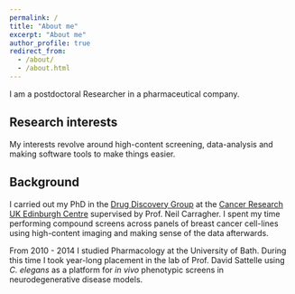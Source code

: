 ```yaml
---
permalink: /
title: "About me"
excerpt: "About me"
author_profile: true
redirect_from: 
  - /about/
  - /about.html
---
```


I am a postdoctoral Researcher in a pharmaceutical company.

## Research interests

My interests revolve around high-content screening, data-analysis and making software tools to make things easier.

## Background

I carried out my PhD in the [Drug Discovery Group](https://www.ed.ac.uk/cancer-centre/research/carragher-group/drug-discovery) at the [Cancer Research UK Edinburgh Centre](https://www.ed.ac.uk/cancer-centre) supervised by Prof. Neil Carragher. I spent my time performing compound screens across panels of breast cancer cell-lines using high-content imaging and making sense of the data afterwards.

From 2010 - 2014 I studied Pharmacology at the University of Bath. During this time I took year-long placement in the lab of Prof. David Sattelle using *C. elegans* as a platform for *in vivo* phenotypic screens in neurodegenerative disease models.

